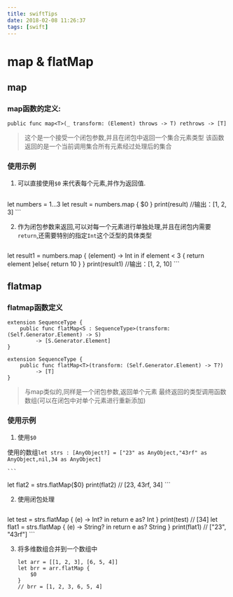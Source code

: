 ```yaml
---
title: swiftTips
date: 2018-02-08 11:26:37
tags: [swift]
---
```


# map & flatMap 

## map 
### map函数的定义:

```
public func map<T>(_ transform: (Element) throws -> T) rethrows -> [T]
```
> 这个是一个接受一个闭包参数,并且在闭包中返回一个集合元素类型
> 该函数返回的是一个当前调用集合所有元素经过处理后的集合

### 使用示例

1. 可以直接使用`$0` 来代表每个元素,并作为返回值.

	```
let numbers = 1...3
        let result = numbers.map {
            $0
        }
        print(result)    //输出：[1, 2, 3]
	```

2. 作为闭包参数来返回,可以对每一个元素进行单独处理,并且在闭包内需要`return`,还需要特别的指定`Int`这个泛型的具体类型

	```
let result1 = numbers.map { (element) -> Int in
            if element < 3 {
                return element
            }else{
                return 10
            }
        }
print(result1)    //输出：[1, 2, 10]
	```

## flatmap
### flatmap函数定义


```
extension SequenceType {
    public func flatMap<S : SequenceType>(transform: (Self.Generator.Element) -> S) 
         -> [S.Generator.Element]
}

extension SequenceType {
    public func flatMap<T>(transform: (Self.Generator.Element) -> T?) 
         -> [T]
}
```
> 与map类似的,同样是一个闭包参数,返回单个元素
> 最终返回的类型调用函数数组(可以在闭包中对单个元素进行重新添加)

### 使用示例
1. 使用`$0`


使用的数组`let strs : [AnyObject?] = ["23" as AnyObject,"43rf" as AnyObject,nil,34 as AnyObject]`

	```
let flat2 = strs.flatMap{$0}
print(flat2) // [23, 43rf, 34]
	```

2. 使用闭包处理

	```
let test = strs.flatMap { (e) -> Int? in
            return e as? Int
        }
print(test) // [34]
let flat1 = strs.flatMap { (e) -> String? in
  return e as? String
}
print(flat1) // ["23", "43rf"]
	```
	
3. 将多维数组合并到一个数组中
	
	```
	let arr = [[1, 2, 3], [6, 5, 4]]
	let brr = arr.flatMap {
	    $0
	}
	// brr = [1, 2, 3, 6, 5, 4]
	```

